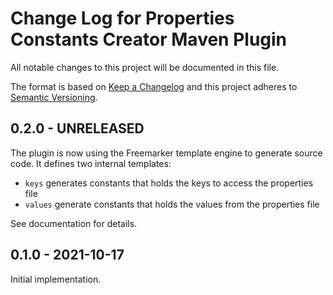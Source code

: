 
# Change Log for Properties Constants Creator Maven Plugin

All notable changes to this project will be documented in this file.

The format is based on [Keep a Changelog](http://keepachangelog.com/en/1.0.0/)
and this project adheres to [Semantic Versioning](http://semver.org/spec/v2.0.0.html).

## 0.2.0 - UNRELEASED

The plugin is now using the Freemarker template engine to generate source
code. It defines two internal templates:

* `keys` generates constants that holds the keys to access the properties file
* `values` generate constants that holds the values from the properties file

See documentation for details.

## 0.1.0 - 2021-10-17

Initial implementation.

[//]:  vim:ft=markdown:ai:et:ts=4:spelllang=en_us:spell:tw=80
